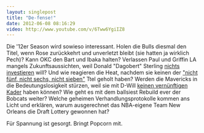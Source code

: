 ```yaml
---
layout: singlepost
title: "De-fense!"
date: 2012-06-08 08:16:29
video: http://www.youtube.com/v/6Tww6YgiIZ8
---
```




Die '12er Season wird sowieso interessant. Holen die Bulls diesmal den Titel, wenn Rose zurückkehrt und unverletzt bleibt (sie hatten ja wirklich Pech)? Kann OKC den Bart und Ibaka halten? Verlassen Paul und Griffin LA mangels Zukunftsaussichten, weil Donald "Dagobert" Sterling [nichts investieren](http://espn.go.com/los-angeles/nba/story/_/id/7984737/vinny-del-negro-return-los-angeles-clippers-coach-2012-13) will? Und wie reagieren die Heat, nachdem sie keinen der ["nicht fünf, nicht sechs, nicht sieben"](http://www.youtube.com/watch?v=swfD5uFSg_E) Ttel geholt haben? Werden die Mavericks in die Bedeutungslosigkeit stürzen, weil sie mit D-Will [keinen vernünftigen Kader](http://go-to-guys.de/Wordpress/2012/05/17/facebox-dallas-mavericks/) haben können? Wie geht es mit dem ballsiest Rebuild ever der Bobcats weiter? Welche geheimen Verhandlungsprotokolle kommen ans Licht und erklären, warum ausgerechnet das NBA-eigene Team New Orleans die Draft Lottery gewonnen hat?

Für Spannung ist gesorgt. Bringt Popcorn mit.